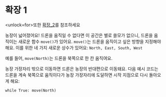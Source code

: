 # 확장 1
<unlock=for>또한 [확장_2](docs/unlocks/expand_2.md)를 참조하세요

</unlock>농장이 넓어졌어요! 드론을 움직일 수 없다면 이 공간은 별로 쓸모가 없으니, 드론을 움직이는 새로운 함수 `move()`가 있어요. `move()`는 드론을 움직이고 싶은 방향을 지정해야 해요. 이를 위한 네 가지 새로운 상수가 있어요: `North, East, South, West`

예를 들어, `move(North)`는 드론을 북쪽으로 한 칸 움직여요.

농장 가장자리 밖으로 이동하면 드론은 농장의 반대편으로 이동돼요.
다음 예시 코드는 드론을 계속 북쪽으로 움직이다가 농장 가장자리에 도달하면 시작 지점으로 다시 돌아오게 해요:

`while True:
	move(North)`